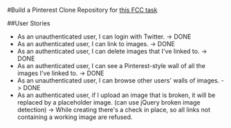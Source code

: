 #Build a Pinterest Clone
Repository for [this FCC task](http://www.freecodecamp.com/challenges/build-a-pinterest-clone)

##User Stories
- As an unauthenticated user, I can login with Twitter. -> DONE
- As an authenticated user, I can link to images. -> DONE
- As an authenticated user, I can delete images that I've linked to. -> DONE
- As an authenticated user, I can see a Pinterest-style wall of all the images I've linked to. -> DONE
- As an unauthenticated user, I can browse other users' walls of images. -> DONE
- As an authenticated user, if I upload an image that is broken, it will be replaced by a placeholder image. (can use jQuery broken image detection) -> While creating there's a check in place, so all links not containing a working image are refused.
